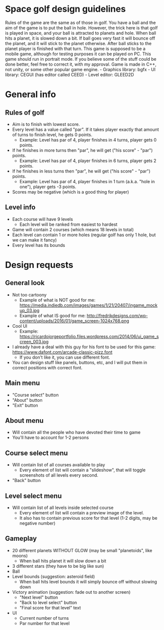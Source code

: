 # Space golf design guidelines
Rules of the game are the same as of those in golf. You have a ball and the aim of the game is to put the ball in hole. However, the trick here is that golf is played in space, and your ball is attracted to planets and hole. When ball hits a planet, it is slowed down a bit. If ball goes very fast it will bounce off the planet, and it will stick to the planet otherwise. After ball sticks to the planet player is finished with that turn.
This game is supposed to be a mobile game, although for testing purposes it can be played on PC.
This game should run in portrait mode.
If you believe some of the stuff could be done better, feel free to correct it, with my approval.
Game is made in C++, not unity, or some other popular game engine.
    - Graphics library: bgfx
    - UI library: CEGUI (has editor called CEED)
    - Level editor: GLEED2D

# General info

## Rules of golf
- Aim is to finish with lowest score.
- Every level has a value called "par". If it takes player exactly that amount of turns to finish level, he gets 0 points.
    - Example: Level has par of 4, player finishes in 4 turns, player gets 0 points.
- If he finishes in more turns then "par", he will get ("his score" - "par") points.
    - Example: Level has par of 4, player finishes in 6 turns, player gets 2 points.
- If he finishes in less turns then "par", he will get ("his score" - "par") points.
    - Example: Level has par of 4, player finishes in 1 turn (a.k.a. "hole in one"), player gets -3 points.
- Scores may be negative (which is a good thing for player)

## Level info
- Each course will have 9 levels
    - Each level will be ranked from easiest to hardest
- Game will contain 2 courses (which means 18 levels in total)
- Each level can contain 1 or more holes (regular golf has only 1 hole, but we can make it fancy)
- Every level has its bounds

# Design requests

## General look
- Not too cartoony
    - Example of what is NOT good for me: https://media.indiedb.com/images/games/1/21/20407/ingame_mockup_03.jpg
    - Example of what IS good for me: http://fredrikdesigns.com/wp-content/uploads/2016/01/game_screen-1024x768.png
- Cool UI
    - Example: https://ricardojorgeportfolio.files.wordpress.com/2014/06/ui_game_screen_003.jpg
- I already have a deal with this guy for his font to be used for this game: https://www.dafont.com/arcade-classic-pizz.font
    - If you don't like it, you can use different font.
- You can design stuff like panels, buttons, etc, and I will put them in correct positions with correct font.

## Main menu
- "Course select" button
- "About" button
- "Exit" button

## About menu
- Will contain all the people who have devoted their time to game
- You'll have to account for 1-2 persons

## Course select menu
- Will contain list of all courses available to play
    - Every element of list will contain a "slideshow", that will toggle screenshots of all levels every second.
- "Back" button

## Level select menu
- Will contain list of all levels inside selected course
    - Every element of list will contain a preview image of the level.
    - It also has to contain previous score for that level (1-2 digits, may be negative number)

## Gameplay
- 20 different planets WITHOUT GLOW (may be small "planetoids", like moons)
    - When ball hits planet it will slow down a bit
- 3 different stars (they have to be big like sun)
- Ball
- Level bounds (suggestion: asteroid field)
    - When ball hits level bounds it will simply bounce off without slowing down
- Victory animation (suggestion: fade out to another screen)
    - "Next level" button
    - "Back to level select" button
    - "Final score for that level" text
- UI
    - Current number of turns
    - Par number for that level
